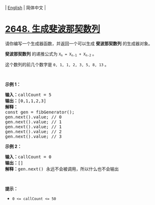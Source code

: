 | [English](README_EN.md) | 简体中文 |

# [2648. 生成斐波那契数列](https://leetcode.cn/problems/generate-fibonacci-sequence)
<p>请你编写一个生成器函数，并返回一个可以生成 <strong>斐波那契数列</strong> 的生成器对象。</p>

<p><strong>斐波那契数列</strong> 的递推公式为 <code>X<sub>n</sub>&nbsp;= X<sub>n-1</sub>&nbsp;+ X<sub>n-2</sub></code> 。</p>

<p>这个数列的前几个数字是 <code>0, 1, 1, 2, 3, 5, 8, 13</code>&nbsp;。</p>

<p>&nbsp;</p>

<p><strong>示例 1：</strong></p>

<pre>
<strong>输入：</strong>callCount = 5
<b>输出：</b>[0,1,1,2,3]
<strong>解释：</strong>
const gen = fibGenerator();
gen.next().value; // 0
gen.next().value; // 1
gen.next().value; // 1
gen.next().value; // 2
gen.next().value; // 3
</pre>

<p><strong>示例 2：</strong></p>

<pre>
<b>输入：</b>callCount = 0
<strong>输出：</strong>[]
<b>解释：</b>gen.next() 永远不会被调用，所以什么也不会输出
</pre>

<p>&nbsp;</p>

<p><strong>提示：</strong></p>

<ul>
	<li><code>0 &lt;= callCount &lt;= 50</code></li>
</ul>

